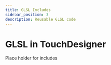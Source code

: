 ```yaml
---
title: GLSL Includes
sidebar_position: 3
description: Reusable GLSL code
---
```


# GLSL in TouchDesigner

Place holder for includes

<!-- links -->